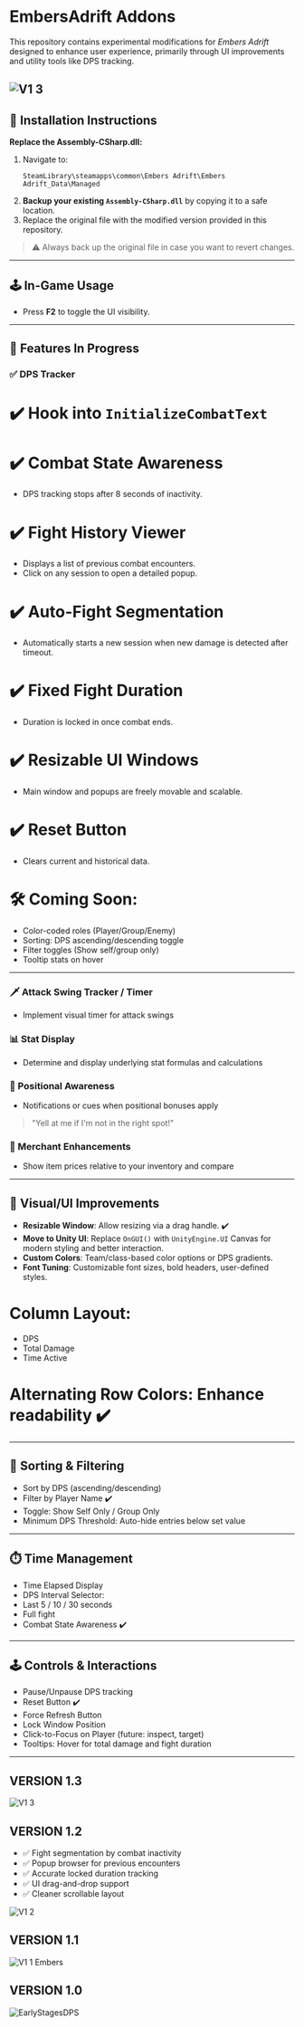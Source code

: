 # EmbersAdrift Addons
This repository contains experimental modifications for *Embers Adrift* designed to enhance user experience, primarily through UI improvements and utility tools like DPS tracking.

![V1 3](https://github.com/user-attachments/assets/70ae12ea-b88d-458d-af4a-92045944360f)
---
## 📂 Installation Instructions
**Replace the Assembly-CSharp.dll:**
1. Navigate to:
   ```
   SteamLibrary\steamapps\common\Embers Adrift\Embers Adrift_Data\Managed
   ```
2. **Backup your existing `Assembly-CSharp.dll`** by copying it to a safe location.  
3. Replace the original file with the modified version provided in this repository.

> ⚠️ Always back up the original file in case you want to revert changes.
---
## 🕹️ In-Game Usage

- Press **F2** to toggle the UI visibility.
---

## 🔧 Features In Progress

### ✅ DPS Tracker
# ✔️ **Hook into `InitializeCombatText`**
# ✔️ **Combat State Awareness**  
- DPS tracking stops after 8 seconds of inactivity.
# ✔️ **Fight History Viewer**  
- Displays a list of previous combat encounters.
- Click on any session to open a detailed popup.
# ✔️ **Auto-Fight Segmentation**  
- Automatically starts a new session when new damage is detected after timeout.
# ✔️ **Fixed Fight Duration**  
- Duration is locked in once combat ends.
# ✔️ **Resizable UI Windows**  
- Main window and popups are freely movable and scalable.
# ✔️ **Reset Button**  
- Clears current and historical data.

# 🛠️ Coming Soon:
- Color-coded roles (Player/Group/Enemy)
- Sorting: DPS ascending/descending toggle
- Filter toggles (Show self/group only)
- Tooltip stats on hover

---

### 🗡️ Attack Swing Tracker / Timer
- Implement visual timer for attack swings

### 📊 Stat Display
- Determine and display underlying stat formulas and calculations

### 🔄 Positional Awareness
- Notifications or cues when positional bonuses apply  
> "Yell at me if I'm not in the right spot!"

### 🛒 Merchant Enhancements
- Show item prices relative to your inventory and compare

---

## 🎨 Visual/UI Improvements

- **Resizable Window**: Allow resizing via a drag handle. ✔️
- **Move to Unity UI**: Replace `OnGUI()` with `UnityEngine.UI` Canvas for modern styling and better interaction.
- **Custom Colors**: Team/class-based color options or DPS gradients.
- **Font Tuning**: Customizable font sizes, bold headers, user-defined styles.

# **Column Layout**:
- DPS  
- Total Damage  
- Time Active

# **Alternating Row Colors**: Enhance readability ✔️

---

## 🔢 Sorting & Filtering

- Sort by DPS (ascending/descending)
- Filter by Player Name ✔️
- Toggle: Show Self Only / Group Only
- Minimum DPS Threshold: Auto-hide entries below set value

---

## ⏱️ Time Management

- Time Elapsed Display
- DPS Interval Selector:
- Last 5 / 10 / 30 seconds
- Full fight
- Combat State Awareness ✔️

---

## 🕹️ Controls & Interactions

- Pause/Unpause DPS tracking
- Reset Button ✔️
- Force Refresh Button
- Lock Window Position
- Click-to-Focus on Player (future: inspect, target)
- Tooltips: Hover for total damage and fight duration

---

## VERSION 1.3
![V1 3](https://github.com/user-attachments/assets/70ae12ea-b88d-458d-af4a-92045944360f)

## VERSION 1.2
- ✅ Fight segmentation by combat inactivity
- ✅ Popup browser for previous encounters
- ✅ Accurate locked duration tracking
- ✅ UI drag-and-drop support
- ✅ Cleaner scrollable layout
  
![V1 2](https://github.com/user-attachments/assets/0617f260-43e0-4b77-ac42-4976c24c1053)

## VERSION 1.1
![V1 1 Embers](https://github.com/user-attachments/assets/bd574788-5746-40d4-90c4-145d5307f23e)

## VERSION 1.0
![EarlyStagesDPS](https://github.com/user-attachments/assets/3a5b2534-0929-4d4d-a6de-efbcbf65031d)



##

